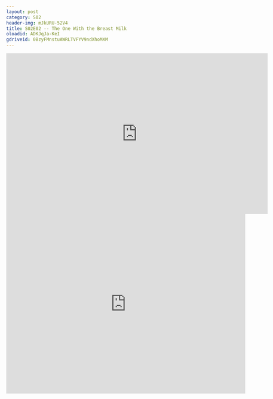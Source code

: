 ```yaml
---
layout: post 
category: S02 
header-img: mJkURU-52V4 
title: S02E02 -- The One With the Breast Milk 
oloadid: ADKJqJa-KeI 
gdriveid: 0BzyFMnstuAWRLTVFYV9ndXhoMXM 
--- 
```

<!--more--> 
<iframe src='https://openload.co/embed/ADKJqJa-KeI/' width='700' height='430' frameborder='0' scrolling='no' allowfullscreen='allowfullscreen'></iframe> 
<iframe src='https://drive.google.com/file/d/0BzyFMnstuAWRLTVFYV9ndXhoMXM/preview' width='640' height='480' frameborder='0' scrolling='no' allowfullscreen='allowfullscreen'></iframe> 